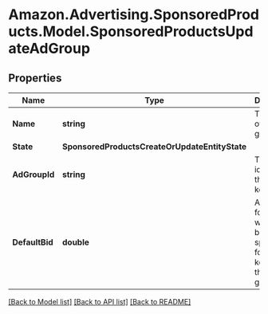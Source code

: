 # Amazon.Advertising.SponsoredProducts.Model.SponsoredProductsUpdateAdGroup

## Properties

Name | Type | Description | Notes
------------ | ------------- | ------------- | -------------
**Name** | **string** | The name of the ad group. | 
**State** | **SponsoredProductsCreateOrUpdateEntityState** |  | 
**AdGroupId** | **string** | The identifier of the keyword. | 
**DefaultBid** | **double** | A bid value for use when no bid is specified for keywords in the ad group. | 

[[Back to Model list]](../README.md#documentation-for-models) [[Back to API list]](../README.md#documentation-for-api-endpoints) [[Back to README]](../README.md)

